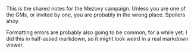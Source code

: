 This is the shared notes for the Mezovy campaign. Unless you are one of the GMs, or invited by one, you are probably in the wrong place. Spoilers ahoy.

Formatting errors are probably also going to be common, for a while yet. I did this in half-assed markdown, so it might look weird in a real markdown viewer.
